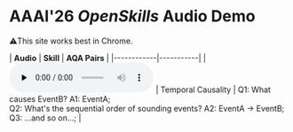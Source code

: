 # AAAI'26 *OpenSkills* Audio Demo
⚠️This site works best in Chrome.

| **Audio** | **Skill** | **AQA Pairs** |
|------------|-----------|
| <audio controls preload="none" src="audio/test.mp3"></audio> | Temporal Causality | Q1: What causes EventB? A1: EventA;<br /> Q2: What's the sequential order of sounding events? A2: EventA -> EventB;<br /> Q3: ...and so on...; |


<style>
table { width: 100%; }
audio { width: 260px; }
</style>
